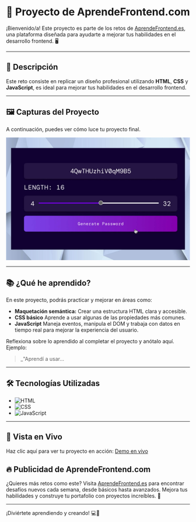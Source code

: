 # 🌟 Proyecto de AprendeFrontend.com

¡Bienvenido/a! Este proyecto es parte de los retos de [AprendeFrontend.es](https://aprendefrontend.es), una plataforma diseñada para ayudarte a mejorar tus habilidades en el desarrollo frontend. 🖥️

---

## 📝 Descripción

Este reto consiste en replicar un diseño profesional utilizando **HTML**, **CSS** y **JavaScript**, es ideal para mejorar tus habilidades en el desarrollo frontend.

---

## 🖼️ Capturas del Proyecto

A continuación, puedes ver cómo luce tu proyecto final.

![Vista previa](https://raw.githubusercontent.com/AprendeFrontend/simple-password-generator/refs/heads/main/screenshots/simple-password-generator.jpg)

---

## 📚 ¿Qué he aprendido?

En este proyecto, podrás practicar y mejorar en áreas como:

- **Maquetación semántica:** Crear una estructura HTML clara y accesible.
- **CSS básico** Aprende a usar algunas de las propiedades más comunes.
- **JavaScript** Maneja eventos, manipula el DOM y trabaja con datos en tiempo real para mejorar la experiencia del usuario.

Reflexiona sobre lo aprendido al completar el proyecto y anótalo aquí. Ejemplo:

> \_"Aprendí a usar...

---

## 🛠️ Tecnologías Utilizadas

- ![HTML](https://img.shields.io/badge/HTML-E34F26?style=for-the-badge&logo=html5&logoColor=white)
- ![CSS](https://img.shields.io/badge/CSS-1572B6?style=for-the-badge&logo=css3&logoColor=white)
- ![JavaScript](https://img.shields.io/badge/JavaScript-F7DF1E?style=for-the-badge&logo=javascript&logoColor=black)

---

## 🔗 Vista en Vivo

Haz clic aquí para ver tu proyecto en acción: [Demo en vivo](url-de-tu-vista-en-vivo)

## 🔥 Publicidad de AprendeFrontend.com

¿Quieres más retos como este? Visita [AprendeFrontend.es](https://aprendefrontend.es) para encontrar desafíos nuevos cada semana, desde básicos hasta avanzados. Mejora tus habilidades y construye tu portafolio con proyectos increíbles. 🎉

---

¡Diviértete aprendiendo y creando! 💻🚀
